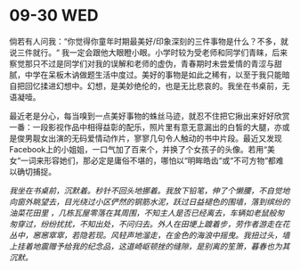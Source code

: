 # 09-30 WED

倘若有人问我：“你觉得你童年时期最美好/印象深刻的三件事物是什么？不多，就说三件就行。“ 我一定会跟他大眼瞪小眼。小学时较为受老师和同学们青睐，后来察觉那只不过是同学们对我的误解和老师的虚伪，青春期时未尝爱情的青涩与甜腻，中学在呆板木讷做题生活中度过。美好的事物是如此之稀有，以至于我只能暗自把回忆揉进幻想中。幻想，是美妙绝伦的，也是无比悲哀的。我坐在书桌前，无语凝噎。

最近老是分心，每当嗅到一点美好事物的蛛丝马迹，就忍不住把它揪出来好好欣赏一番：一段影视作品中相得益彰的配乐，照片里有意无意漏出的白皙的大腿，亦或是俊男靓女出演的无码爱情动作片，寥寥几句令人触动的书中片段。最近又发现Facebook上的小姐姐，一口气加了百来个，并换了个女孩子的头像。若用“美女“一词来形容她们，那必定是庸俗不堪的，哪怕以“明眸皓齿“或“不可方物“都难以确切捕捉。

_我坐在书桌前，沉默着。秒针不回头地挪着。我放下铅笔，伸了个懒腰，不自觉地向窗外眺望去，目光绕过小区俨然的钢筋水泥，跃过日益褪色的围墙，落到缤纷的油菜花田里 ，几栋瓦屋零落在其周围，不知主人是否已经离去，车辆如老鼠般匆匆穿过，纷纷扰扰，不知出处，不问归去。外人在田埂上踱着步，劳作者游走在花丛中，窸窸窣窣，若隐若现。风轻声地溜走，在金色的海浪中摇曳。我扭过头，墙上挂着地震赠予给我的纪念品，这道崎岖顿挫的缝隙，是别离的笙箫，暮春也为其沉默。_

